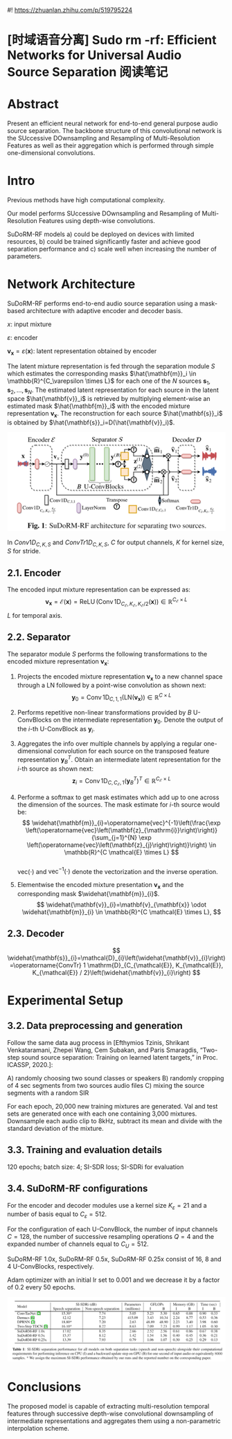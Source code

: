 #! https://zhuanlan.zhihu.com/p/519795224
# [时域语音分离] Sudo rm -rf: Efficient Networks for Universal Audio Source Separation 阅读笔记

# Abstract
Present an efficient neural network for end-to-end general purpose audio source separation. The backbone structure of this convolutional network is the SUccessive DOwnsampling and Resampling of Multi-Resolution Features as well as their aggregation which is performed through simple one-dimensional convolutions.

# Intro
Previous methods have high computational complexity.

Our model performs SUccessive DOwnsampling and Resampling of Multi-Resolution Features using depth-wise convolutions.

SuDoRM-RF models a) could be deployed on devices with limited resources, b) could be trained significantly faster and achieve good separation performance and c) scale well when increasing the number of parameters.

# Network Architecture
SuDoRM-RF performs end-to-end audio source separation using a mask-based architecture with adaptive encoder and decoder basis.

$x$: input mixture

$\varepsilon$: encoder

$\mathbf{v}_\mathbf{x}=\varepsilon(\mathbf{x})$: latent representation obtained by encoder

The latent mixture representation is fed through the separation module $S$ which estimates the corresponding masks $\hat{\mathbf{m}}_i \in \mathbb{R}^{C_\varepsilon \times L}$ for each one of the $N$ sources $\mathbf{s}_1,\mathbf{s}_2,...,\mathbf{s}_N$. The estimated latent representation for each source in the latent space $\hat{\mathbf{v}}_i$ is retrieved by multiplying element-wise an estimated mask $\hat{\mathbf{m}}_i$ with the encoded mixture representation $\mathbf{v}_{\mathbf{x}}$. The reconstruction for each source $\hat{\mathbf{s}}_i$ is obtained by $\hat{\mathbf{s}}_i=D(\hat{\mathbf{v}}_i)$.

![](https://raw.githubusercontent.com/FYJNEVERFOLLOWS/Picture-Bed/main/202205/20220523172434.png)

In $Conv1D_{C,K,S}$ and $ConvTr1D_{C,K,S}$, $C$ for output channels, $K$ for kernel size, $S$ for stride.

## 2.1. Encoder

The encoded input mixture representation can be expressed as:
$$
\mathbf{v}_{\mathbf{x}}=\mathcal{E}(\mathbf{x})=\operatorname{ReLU}\left(\operatorname{Conv} 1 \mathrm{D}_{C_{\mathcal{E}}, K_{\mathcal{E}}, K_{\mathcal{E}} / 2}(\mathbf{x})\right) \in \mathbb{R}^{C_{\mathcal{E}} \times L}
$$
$L$ for temporal axis.

## 2.2. Separator
The separator module $S$ performs the following transformations to the encoded mixture representation $\mathbf{v}_{\mathbf{x}}$:
1. Projects the encoded mixture representation $\mathbf{v}_{\mathbf{x}}$ to a new channel space through a LN followed by a point-wise convolution as shown next:
$$
\mathbf{y}_{0}=\operatorname{Conv} 1 \mathrm{D}_{C, 1,1}\left(\mathrm{LN}\left(\mathbf{v}_{\mathbf{x}}\right)\right) \in \mathbb{R}^{C \times L}
$$
2. Performs repetitive non-linear transformations provided by $B$ U-ConvBlocks on the intermediate representation $\mathbf{y}_{0}$. Denote the output of the $i$-th U-ConvBlock as $\mathbf{y}_{i}$.
3. Aggregates the info over multiple channels by applying a regular one-dimensional convolution for each source on the transposed feature representation $\mathbf{y}_{B}^T$. Obtain an intermediate latent representation for the $i$-th source as shown next:
$$
\mathbf{z}_{i}=\operatorname{Conv} 1 \mathrm{D}_{C, C_{\mathcal{E}}, 1}\left(\mathbf{y}_{B}^{T}\right)^{T} \in \mathbb{R}^{C_{\mathcal{E}} \times L}
$$   
4. Performe a softmax to get mask estimates which add up to one across the dimension of the sources. The mask estimate for $i$-th source would be:
$$
\widehat{\mathbf{m}}_{i}=\operatorname{vec}^{-1}\left(\frac{\exp \left(\operatorname{vec}\left(\mathbf{z}_{\mathrm{i}}\right)\right)}{\sum_{j=1}^{N} \exp \left(\operatorname{vec}\left(\mathbf{z}_{j}\right)\right)}\right) \in \mathbb{R}^{C \mathcal{E} \times L}
$$  
$\text{vec}(\cdot)$ and $\text{vec}^{-1}(\cdot)$ denote the vectorization and the inverse operation.

5. Elementwise the encoded mixture presentation $\mathbf{v}_\mathbf{x}$ and the corresponding mask $\widehat{\mathbf{m}}_{i}$.
$$
\widehat{\mathbf{v}}_{i}=\mathbf{v}_{\mathbf{x}} \odot \widehat{\mathbf{m}}_{i} \in \mathbb{R}^{C \mathcal{E} \times L},
$$

## 2.3. Decoder
$$
\widehat{\mathbf{s}}_{i}=\mathcal{D}_{i}\left(\widehat{\mathbf{v}}_{i}\right)=\operatorname{ConvTr} 1 \mathrm{D}_{C_{\mathcal{E}}, K_{\mathcal{E}}, K_{\mathcal{E}} / 2}\left(\widehat{\mathbf{v}}_{i}\right)
$$

# Experimental Setup

## 3.2. Data preprocessing and generation
Follow the same data aug process in [Efthymios Tzinis, Shrikant Venkataramani, Zhepei Wang, Cem Subakan, and Paris Smaragdis, “Two-step sound source separation: Training on learned latent targets,” in Proc. ICASSP, 2020.]:

A) randomly choosing two sound classes or speakers
B) randomly cropping of 4 sec segments from two sources audio files
C) mixing the source segments with a random SIR

For each epoch, 20,000 new training mixtures are generated. Val and test sets are generated once with each one containing 3,000 mixtures. Downsample each audio clip to 8kHz, subtract its mean and divide with the standard deviation of the mixture.

## 3.3. Training and evaluation details
120 epochs; batch size: 4; SI-SDR loss; SI-SDRi for evaluation

## 3.4. SuDoRM-RF configurations

For the encoder and decoder modules use a kernel size $K_{\varepsilon}=21$ and a number of basis equal to $C_{\varepsilon}=512$.

For the configuration of each U-ConvBlock, the number of input channels $C=128$, the number of successive resampling operations $Q=4$ and the expanded number of channels equal to $C_U=512$.

SuDoRM-RF 1.0x, SuDoRM-RF 0.5x, SuDoRM-RF 0.25x consist of 16, 8 and 4 U-ConvBlocks, respectively.

Adam optimizer with an initial lr set to 0.001 and we decrease it by a factor of 0.2 every 50 epochs.

![](https://raw.githubusercontent.com/FYJNEVERFOLLOWS/Picture-Bed/main/202205/20220525160205.png)

# Conclusions

The proposed model is capable of extracting multi-resolution temporal features through successive depth-wise convolutional downsampling of intermediate representations and aggregates them using a non-parametric interpolation scheme.